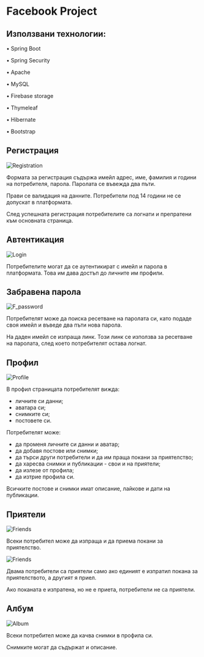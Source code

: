 # Facebook Project

## Използвани технологии:

•	Spring Boot

•	Spring Security

•	Apache

•	MySQL

•	Firebase storage

•	Thymeleaf

•	Hibernate

•	Bootstrap

## Регистрация

![Registration](https://sun9-46.userapi.com/impg/gszyXcKvwUxKdP5Qu5tLDPi43peLIEAbT1a4eA/jObl9Owe6LI.jpg?size=704x528&quality=95&sign=b952b15fc3cea8d48a5531037bf3874e&type=album)

Формата за регистрация съдържа имейл адрес, име, фамилия и години на потребителя, парола. Паролата се въвежда два пъти.

Прави се валидация на данните. Потребители под 14 години не се допускат в платформата.

След успешната регистрация потребителите са логнати и препратени към основната страница.

## Автентикация

![Login](https://sun9-79.userapi.com/impg/Im6HIbHyoxAG83dz1813A5bUlMINFi-MAG-omg/EaSJ4tu9dMY.jpg?size=552x414&quality=95&sign=8d9b13caaa0c8c97be11e46fa39d937c&type=album)

Потребителите могат да се аутентикират с имейл и парола в платформата. Това им дава достъп до личните им профили.

## Забравена парола

![F_password](https://sun9-16.userapi.com/impg/vOPP9FRiMCaL_PeLHuv4UayGpEsmaIqxUx2xPg/_9sHzKtQ4_A.jpg?size=530x398&quality=95&sign=96cf977bbb0bed6360bd2f1b651d2e8e&type=album)

Потребителят може да поиска ресетване на паролата си, като подаде своя имейл и въведе два пъти нова парола.

На даден имейл се изпраща линк. Този линк се използва за ресетване на паролата, след което потребителят остава логнат.

## Профил

![Profile](https://sun9-12.userapi.com/impg/gpB_EV8zC6jVK1lTQmRYrOdOe_bbYLa9oovpVw/RKgw56zoRPU.jpg?size=1679x918&quality=95&sign=eed347f2d94fa3a260c4aebe0f582d09&type=album)

В профил страницата потребителят вижда:
- личните си данни;
- аватара си;
- снимките си;
- постовете си.

Потребителят може:
- да променя личните си данни и аватар;
- да добавя постове или снимки;
- да търси други потребители и да им праща покани за приятелство;
- да харесва снимки и публикации - свои и на приятели;
- да излезе от профила;
- да изтрие профила си.

Всичките постове и снимки имат описание, лайкове и дати на публикации.

## Приятели

![Friends](https://sun9-79.userapi.com/impg/U1zCw8a9TbCJklijMfYN82JNTCn1fihYuUJsSA/fa9SY27QtZU.jpg?size=1219x513&quality=95&sign=a41abfe2e7b73a0d1870f8eee644df9f&type=album)

Всеки потребител може да изпраща и да приема покани за приятелство.

![Friends](https://sun9-83.userapi.com/impg/qvCMk3wtuOuJmdU33xANdIUCwCBFQbtB_HBJcg/7cfIJnjHxik.jpg?size=1178x416&quality=95&sign=251cbf70d8ba4541c073e4a8504d6a33&type=album)

Двама потребители са приятели само ако единият е изпратил покана за приятелството, а другият я приел.

Ако поканата е изпратена, но не е приета, потребители не са приятели.

## Албум

![Album](https://sun9-66.userapi.com/impg/T6sZPKUoG2o-c8JcMG6NIUH_J2Pb6HmIMCYQDw/1WqlQ3vnOAY.jpg?size=1090x500&quality=95&sign=c7ae1ac60b34f593e599d7f06ecd6e65&type=album)

Всеки потребител може да качва снимки в профила си.

Снимките могат да съдържат и описание.
